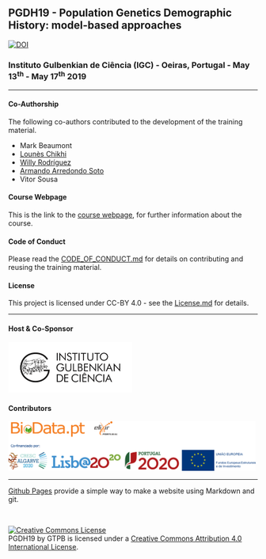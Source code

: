## PGDH19 - Population Genetics Demographic History: model-based approaches
[![DOI](https://zenodo.org/badge/DOI/10.5281/zenodo.3814736.svg)](https://doi.org/10.5281/zenodo.3814736)

###  Instituto Gulbenkian de Ciência (IGC) - Oeiras, Portugal - May 13<sup>th</sup> - May 17<sup>th</sup> 2019

---

#### Co-Authorship

The following co-authors contributed to the development of the training material.

* Mark Beaumont
* [Lounès Chikhi](https://github.com/louneschikhi)
* [Willy Rodríguez](https://github.com/willyrv)
* [Armando Arredondo Soto](https://github.com/arredondos)
* Vitor Sousa

#### Course Webpage
This is the link to the [course webpage](http://gtpb.igc.gulbenkian.pt/bicourses/2019/PGDH19/), for further information about the course.

#### Code of Conduct
Please read the [CODE_OF_CONDUCT.md](./CODE_OF_CONDUCT.md) for details on contributing and reusing the training material.

#### License
This project is licensed under CC-BY 4.0 - see the [License.md](License.md) for details.

---

#### Host & Co-Sponsor

<a href="http://www.igc.gulbenkian.pt/"><img src="./assets/readme_img/Logo_IGC_2014.png" alt="Instituto Gulbenkian de Ciência" width="250px"></a>

#### Contributors

<a href="https://biodata.pt/"><img src="./assets/readme_img/BIoData_and_co-financiadores.png" alt="Instituto Gulbenkian de Ciência" width="500px"></a>

---

[Github Pages](https://pages.github.com) provide a simple way to make a website using Markdown and git.

<br/>

<a rel="license" href="http://creativecommons.org/licenses/by/4.0/"><img alt="Creative Commons License" style="border-width:0" src="https://i.creativecommons.org/l/by/4.0/88x31.png" /></a><br /><span xmlns:dct="http://purl.org/dc/terms/" property="dct:title">PGDH19</span> by <span xmlns:cc="http://creativecommons.org/ns#" property="cc:attributionName">GTPB</span> is licensed under a <a rel="license" href="http://creativecommons.org/licenses/by/4.0/">Creative Commons Attribution 4.0 International License</a>.
